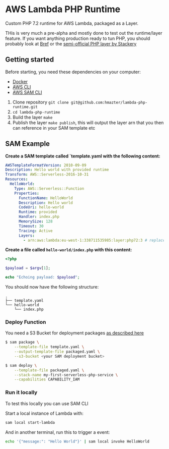 AWS Lambda PHP Runtime
======================

Custom PHP 7.2 runtime for AWS Lambda, packaged as a Layer.

THis is very much a pre-alpha and mostly done to test out the runtime/layer feature.
If you want anything production ready to tun PHP, you should probably look at [Bref](https://github.com/mnapoli/bref) 
or the [semi-official PHP layer by Stackery](https://github.com/stackery/php-lambda-layer)

## Getting started

Before starting, you need these dependencies on your computer:
* [Docker](https://www.docker.com/get-started) 
* [AWS CLI](https://docs.aws.amazon.com/cli/latest/userguide/cli-chap-install.html)
* [AWS SAM CLI](https://github.com/awslabs/aws-sam-cli/blob/develop/docs/installation.rst)

1. Clone repository `git clone git@github.com:hmazter/lambda-php-runtime.git`
1. `cd lambda-php-runtime`
1. Build the layer `make`
1. Publish the layer `make publish`, this will output the layer arn that you then can reference in your SAM template etc


## SAM Example

**Create a SAM template called `template.yaml with the following content:**
```yml
AWSTemplateFormatVersion: 2010-09-09
Description: Hello world with provided runtime
Transform: AWS::Serverless-2016-10-31
Resources:
  HelloWorld:
    Type: AWS::Serverless::Function
    Properties:
      FunctionName: HelloWorld
      Description: Hello world
      CodeUri: hello-world
      Runtime: provided
      Handler: index.php
      MemorySize: 128
      Timeout: 30
      Tracing: Active
      Layers:
        - arn:aws:lambda:eu-west-1:338711535985:layer:php72:3 # replace this with your ARN from the "make publish" output
```

**Create a file called `hello-world/index.php` with this content:**
```php
<?php

$payload = $argv[1];

echo "Echoing payload: $payload";
```

You should now have the following structure:
``` 
.
├── template.yaml
└── hello-world
    └── index.php
```

### Deploy Function
You need a S3 Bucket for deployment packages [as described here](https://github.com/awslabs/aws-sam-cli/blob/develop/docs/deploying_serverless_applications.rst#packaging-your-application)

```bash
$ sam package \
    --template-file template.yaml \
    --output-template-file packaged.yaml \
    --s3-bucket <your SAM deployment bucket>

$ sam deploy \
    --template-file packaged.yaml \
    --stack-name my-first-serverless-php-service \
    --capabilities CAPABILITY_IAM
```

### Run it locally
To test this locally you can use SAM CLI

Start a local instance of Lambda with:
```bash
sam local start-lambda
```

And in another terminal, run this to trigger a event:
```bash
echo '{"message:": "Hello World"}' | sam local invoke HelloWorld
```